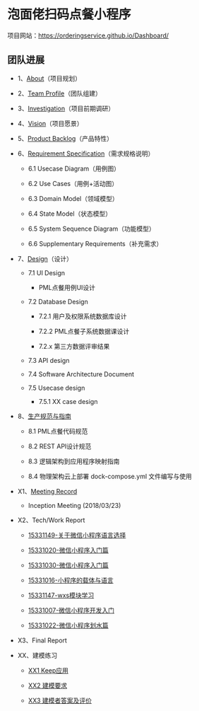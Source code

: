 # 泡面佬扫码点餐小程序

项目网站：https://orderingservice.github.io/Dashboard/

## 团队进展

* 1、[About](docs/01_about.md)（项目规划）

* 2、[Team Profile](docs/02_team_profile.md)（团队组建）

* 3、[Investigation](docs/03_investigation.pdf)（项目前期调研）

* 4、[Vision](docs/04_vision.md)（项目愿景）

* 5、[Product Backlog](docs/05_backlog.md)（产品特性）

* 6、[Requirement Specification](docs/06_requirement_specification.md)（需求规格说明）

    - 6.1 Usecase Diagram（用例图）

    - 6.2 Use Cases（用例+活动图）

    - 6.3 Domain Model（领域模型）

    - 6.4 State Model（状态模型）

    - 6.5 System Sequence Diagram（功能模型）
    
    - 6.6 Supplementary Requirements（补充需求）

* 7、[Design](docs/07_design.md)（设计）

    - 7.1 UI Design

        - PML点餐用例UI设计

    - 7.2 Database Design

        - 7.2.1 用户及权限系统数据库设计

        - 7.2.2 PML点餐子系统数据课设计

        - 7.2.x 第三方数据评审结果

    - 7.3 API design
    
    - 7.4 Software Architecture Document
        
    - 7.5 Usecase design
    
        - 7.5.1 XX case design

* 8、[生产规范与指南]()

    - 8.1 PML点餐代码规范

    - 8.2 REST API设计规范

    - 8.3 逻辑架构到应用程序映射指南

    - 8.4 物理架构云上部署 dock-compose.yml 文件编写与使用

* X1、[Meeting Record](docs/X1_meeting_record.md)

    - Inception Meeting (2018/03/23)

* X2、Tech/Work Report

  - [15331149-关于微信小程序语言选择](https://shimo.im/docs/0W6Oke0akUMfLEMt)
  
  - [15331020-微信小程序入门篇](https://blog.csdn.net/A657997301/article/details/79954673)
  
  - [15331030-微信小程序入门篇](https://blog.csdn.net/Stella_Chan/article/details/79953326)
  
  - [15331016-小程序的载体与语言](https://blog.csdn.net/reborncgy/article/details/79748257)
  
  - [15331147-wxs模块学习](https://shimo.im/docs/z5yD4Z14qUMVw60T)
  
  - [15331007-微信小程序开发入门](https://blog.csdn.net/cai_yt_/article/details/79954188)
  
  - [15331022-微信小程序划水篇](https://eros-l.github.io/homework/2018/04/15/hw3/)

* X3、Final Report

* XX、建模练习

    - [XX1 Keep应用](XX_exercise/XX1_Keep.pdf)

    - [XX2 建模要求](XX_exercise/XX2_Modeling_Requirements.md)

    - [XX3 建模者答案及评价](XX_exercise/XX3_Answer_Judgement.md)
